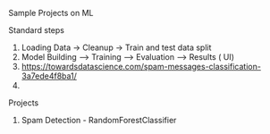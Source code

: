 Sample Projects on ML

Standard steps

1. Loading Data -> Cleanup -> Train and test data split
2. Model Building --> Training --> Evaluation --> Results ( UI)
3. https://towardsdatascience.com/spam-messages-classification-3a7ede4f8ba1/
4. 


Projects
1. Spam Detection - RandomForestClassifier
